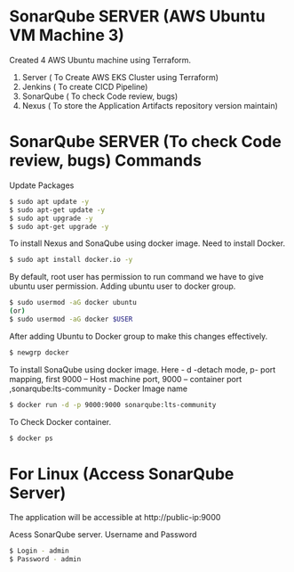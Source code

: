 # SonarQube SERVER (AWS Ubuntu VM Machine 3) 

Created 4 AWS Ubuntu machine using Terraform.

1) Server ( To Create AWS EKS Cluster using Terraform)
2) Jenkins ( To create CICD Pipeline)
3) SonarQube ( To check Code review, bugs)
4) Nexus  ( To store the Application Artifacts repository version maintain)




# SonarQube SERVER (To check Code review, bugs) Commands
  

Update Packages 

```bash
$ sudo apt update -y
$ sudo apt-get update -y
$ sudo apt upgrade -y
$ sudo apt-get upgrade -y
```

To install Nexus and SonaQube using docker image. Need to install Docker.

```bash
$ sudo apt install docker.io -y

```
By default, root user has permission to run command we have to give ubuntu user permission.
Adding ubuntu user to docker group.

```bash
$ sudo usermod -aG docker ubuntu   
(or)  
$ sudo usermod -aG docker $USER 

```
After adding Ubuntu to Docker group to make this changes effectively.

```bash
$ newgrp docker

```
To install SonaQube using docker image.
Here - d -detach mode, p- port mapping, first 9000 – Host machine port, 9000 – container port ,sonarqube:lts-community - Docker Image name

```bash
$ docker run -d -p 9000:9000 sonarqube:lts-community

```
To Check Docker container.

```bash
$ docker ps  
```

# For Linux (Access SonarQube Server)
The application will be accessible at http://public-ip:9000





Acess SonarQube server. Username and Password

```bash
$ Login - admin 
$ Password - admin 
```
